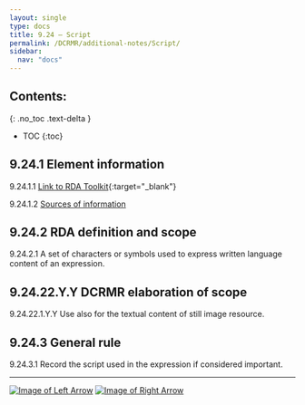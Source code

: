 ```yaml
---
layout: single
type: docs
title: 9.24 — Script
permalink: /DCRMR/additional-notes/Script/
sidebar:
  nav: "docs"
---
```


## Contents:
{: .no_toc .text-delta }

- TOC
{:toc}

## 9.24.1 Element information

<a name="9.24.1.1">9.24.1.1</a> [Link to RDA Toolkit](https://access.rdatoolkit.org/Content/Index?externalId=en-US_ala-a89bae56-7f62-3c32-bd61-51fc145b0385){:target="_blank"}

<a name="9.24.1.2">9.24.1.2</a> [Sources of information](/DCRMR/additional-notes/#9011-sources-of-information)

## 9.24.2 RDA definition and scope

<a name="9.24.2.1">9.24.2.1</a> A set of characters or symbols used to express written language content of an expression.

## 9.24.22.Y.Y DCRMR elaboration of scope

<a name="9.24.22.1.Y.Y">9.24.22.1.Y.Y</a> Use also for the textual content of still image resource.

## 9.24.3 General rule

<a name="9.24.3.1">9.24.3.1</a> Record the script used in the expression if considered important.

---

[![Image of Left Arrow](https://rbms-bsc.github.io/DCRMR/assets/pictures/navigation/Arrow_Left.png "9.23 — Language of expression")](/DCRMR/additional-notes/Language-of-expression/) [![Image of Right Arrow](https://rbms-bsc.github.io/DCRMR/assets/pictures/navigation/Arrow_Right.png "9.245 — Details of script")](/DCRMR/additional-notes/Details-of-script/)

